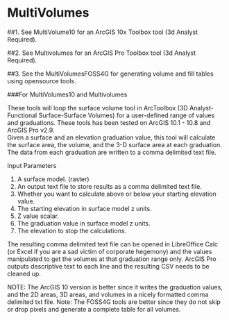 # MultiVolumes
##1. See MultiVolume10 for an ArcGIS 10x Toolbox tool (3d Analyst Required).

##2. See Multivolumes for an ArcGIS Pro Toolbox tool (3d Analyst Required).

##3. See the MultiVolumesFOSS4G for generating volume and fill tables using opensource tools. 

###For MultiVolumes10 and Multivolumes 

These tools will loop the surface volume tool in ArcToolbox (3D Analyst-Functional Surface-Surface Volumes) 
for a user-defined range of values and graduations.
These tools has been tested on ArcGIS 10.1  - 10.8 and ArcGIS Pro v2.9.  
Given a surface and an elevation graduation value, 
this tool will calculate the surface area, the volume, 
and the 3-D surface area at each graduation.  The data 
from each graduation are written to a comma delimited text 
file.

Input Parameters
1. A surface model. (raster)
2. An output text file to store results as a comma delimited text file.
3. Whether you want to calculate above or below your starting elevation value.
4. The starting elevation in surface model z units.
5. Z value scalar.
6. The graduation value in surface model z units.
7. The elevation to stop the calculations.


The resulting comma delimited text file can be opened in LibreOffice Calc (or Excel if you are a sad victim of corporate hegemony) and the values manipulated to get the volumes at that graduation range only.  ArcGIS Pro outputs descriptive text to each line and the resulting CSV needs to be cleaned up.

NOTE:  The ArcGIS 10 version is better since it writes the graduation values, and the 2D areas, 3D areas, and volumes in a nicely formatted comma delimited txt file.  Note:  The FOSS4G tools are better since they do not skip or drop pixels and generate a complete table for all volumes.

